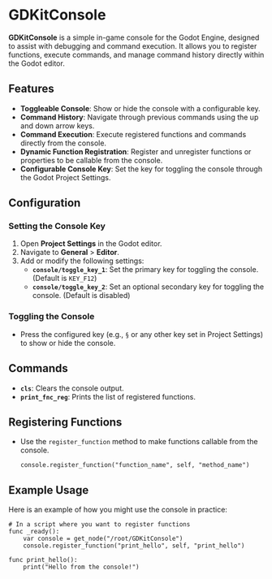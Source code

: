 # GDKitConsole

**GDKitConsole** is a simple in-game console for the Godot Engine, designed to assist with debugging and command execution. It allows you to register functions, execute commands, and manage command history directly within the Godot editor.

## Features

- **Toggleable Console**: Show or hide the console with a configurable key.
- **Command History**: Navigate through previous commands using the up and down arrow keys.
- **Command Execution**: Execute registered functions and commands directly from the console.
- **Dynamic Function Registration**: Register and unregister functions or properties to be callable from the console.
- **Configurable Console Key**: Set the key for toggling the console through the Godot Project Settings.

## Configuration

### Setting the Console Key

1. Open **Project Settings** in the Godot editor.
2. Navigate to **General** > **Editor**.
3. Add or modify the following settings:
   - **`console/toggle_key_1`**: Set the primary key for toggling the console. (Default is `KEY_F12`)
   - **`console/toggle_key_2`**: Set an optional secondary key for toggling the console. (Default is disabled)

### Toggling the Console

- Press the configured key (e.g., `§` or any other key set in Project Settings) to show or hide the console.

## Commands

- **`cls`**: Clears the console output.
- **`print_fnc_reg`**: Prints the list of registered functions.

## Registering Functions

- Use the `register_function` method to make functions callable from the console.

	```gdscript
	console.register_function("function_name", self, "method_name")
	```

## Example Usage

Here is an example of how you might use the console in practice:

```gdscript
# In a script where you want to register functions
func _ready():
	var console = get_node("/root/GDKitConsole")
	console.register_function("print_hello", self, "print_hello")
	
func print_hello():
	print("Hello from the console!")
